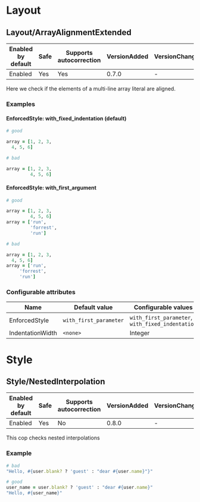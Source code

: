 # Layout

## Layout/ArrayAlignmentExtended

Enabled by default | Safe | Supports autocorrection | VersionAdded | VersionChanged
--- | --- | --- | --- | ---
Enabled | Yes | Yes  | 0.7.0 | -

Here we check if the elements of a multi-line array literal are
aligned.

### Examples

#### EnforcedStyle: with_fixed_indentation (default)

```ruby
# good

array = [1, 2, 3,
  4, 5, 6]

# bad

array = [1, 2, 3,
         4, 5, 6]
```

#### EnforcedStyle: with_first_argument

```ruby
# good

array = [1, 2, 3,
         4, 5, 6]
array = ['run',
         'forrest',
         'run']

# bad

array = [1, 2, 3,
  4, 5, 6]
array = ['run',
     'forrest',
     'run']
```

### Configurable attributes

Name | Default value | Configurable values
--- | --- | ---
EnforcedStyle | `with_first_parameter` | `with_first_parameter`, `with_fixed_indentation`
IndentationWidth | `<none>` | Integer

# Style

## Style/NestedInterpolation

Enabled by default | Safe | Supports autocorrection | VersionAdded | VersionChanged
--- | --- | --- | --- | ---
Enabled | Yes | No | 0.8.0 | -

This cop checks nested interpolations

### Example

```ruby
# bad
"Hello, #{user.blank? ? 'guest' : "dear #{user.name}"}"

# good
user_name = user.blank? ? 'guest' : "dear #{user.name}"
"Hello, #{user_name}"
```
